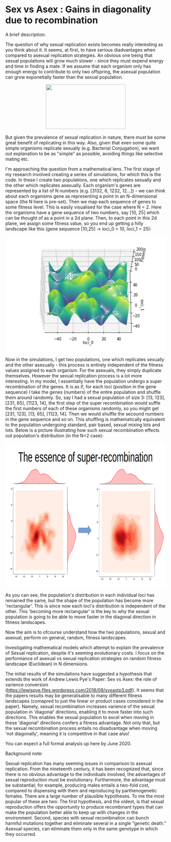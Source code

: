 # Sex vs Asex : Gains in diagonality due to recombination
A brief description:

The question of why sexual replication exists becomes really interesting as you think about it. It seems, at first, to have serious diadvantages when compared to asexual replication strategies. An obvious one being that sexual populations will grow much slower - since they must expend energy and time in finding a mate. If we assume that each organism only has enough energy to contribute to only two offspring, the asexual population can grow exponetially faster than the sexual population.
<p align="center">
  <img width="250" height="140" src="https://upload.wikimedia.org/wikipedia/commons/thumb/f/fc/Evolsex-dia1a.png/250px-Evolsex-dia1a.png">
</p>

But given the prevalence of sexual replication in nature, there must be some great benefit of replicating in this way. Also, given that even some quite simple organisms replicate sexually (e.g. Bacterial Conjugation), we want out explanation to be as "simple" as possible, avoiding things like selective mating etc.

I'm approaching the question from a mathematical lens. The first stage of my research involved creating a series of simulations, for which this is the code. In these I create two populations, one which replicates sexually and the other which replicates asexually. Each organism's genes are represented by a list of N numbers (e.g. [3132, 6, 1232, 12...]) - we can think about each organisms gene as representing a point in an N-dimensional space (the N here is pre-set). Then we map each sequence of genes to some fitness level. This is easily visualised for the case where N = 2. Here the organisms have a gene sequence of two numbers, say [10, 25] which can be thought of as a point in a 2d plane. Then, to each point in this 2d plane, we assign some fitness value, so you end up getting a hilly landscape like this (gene sequence [10,25] -> loci_0 = 10, loci_1 = 25):
<p align="center">
  <img width="500" height="360" src="images/ele_70_rand_land.png">
</p>
    
Now in the simulations, I get two populations, one which replicates sexually and the other asexually - this process is entirely independent of the fitness values assigned to each organism. For the asexuals, they simply duplicate themselves. However the sexual replication process is a lot more interesting. In my model, I essentially have the population undergo a super recombination of the genes. It is as if, for each loci (position in the gene sequence) I take the genes (numbers) of the entire population and shuffle them around randomly. So, say I had a sexual population of size 3:  [13, 123], [231, 65], [1123, 14], the first step of the super recombination would suffle the first numbers of each of these organisms randomly, so you might get [231, 123], [13, 65], [1123, 14]. Then we would shuffle the secound numbers in the gene sequence and so on. This shuffling is mathematically equivalent to the population undergoing standard, pair based, sexual mixing lots and lots. Below is a picture illustrating how such sexual recombination effects out population's distribution (in the N=2 case):
<p align="center">
  <img width="900" height="450" src="images/recombination.png">
</p>

As you can see, the population's distribution in each individual loci has remained the same, but the shape of the population has become more 'rectangular'. This is since now each loci's distribution is independent of the other. This 'becoming more rectangular' is the key to why the sexual population is going to be able to move faster in the diagonal direction in fitness landscapes.


Now the aim is to ofcourse understand how the two populations, sexual and asexual, perform on general, random, fitness landscapes.


Investigating mathematical models which attempt to explain the prevalence of Sexual replication, despite it's seeming 
evolutionary costs. I focus on the performance of asexual vs sexual replication strategies on random fitness landscape 
(Euclidean) in N dimensions.

The initial results of the simulations have suggested a hypothesis that extends the work of Andrew Lewis Pye's Paper:
Sex vs Asex: the role of varience conversion (https://lewispye.files.wordpress.com/2018/08/svsastp3.pdf). It seems that
the papers results may be generalisable to many different fitness landscapes (comapred to just the linear or product cases
considered in the paper). Namely, sexual recombination increases varience of the sexual population in 'diagonal'
directions, enabling it to move faster into such directions. This enables the sexual population to excel when moving in
these 'diagonal' directions confers a fitness advantage. Not only that, but the sexual recombination process entails
no disadvantage when moving 'not diagonally', meaning it is competitive in that case also!

You can expect a full formal analysis up here by June 2020.

Background note:

Sexual replication has many seeming issues in comparison to asexual replication. From the nineteenth century, it has 
been recognized that, since there is no obvious advantage to the individuals involved, the advantages of sexual reproduction 
must be evolutionary. Furthermore, the advantage must be substantial; for example, producing males entails a two-fold cost, 
compared to dispensing with them and reproducing by parthenogenetic females. There are a large number of plausible hypotheses. 
To me the most popular of these are two: The first hypothesis, and the oldest, is that sexual reproduction offers the 
opportunity to produce recombinant types that can make the population better able to keep up with changes in the environment. 
Second, species with sexual recombination can bunch harmful mutations together and eliminate several in a single 
"genetic death." Asexual species, can eliminate them only in the same genotype in which they occurred.
